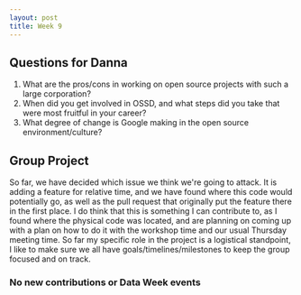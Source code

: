 ```yaml
---
layout: post
title: Week 9
---
```


## Questions for Danna
1. What are the pros/cons in working on open source projects with such a large corporation?
2. When did you get involved in OSSD, and what steps did you take that were most fruitful in your career?
3. What degree of change is Google making in the open source environment/culture?

## Group Project
So far, we have decided which issue we think we're going to attack. It is adding a feature for relative time, and we have found where this code would potentially go, as well as the pull request that originally put the feature there in the first place. I do think that this is something I can contribute to, as I found where the physical code was located, and are planning on coming up with a plan on how to do it with the workshop time and our usual Thursday meeting time. So far my specific role in the project is a logistical standpoint, I like to make sure we all have goals/timelines/milestones to keep the group focused and on track. 

### No new contributions or Data Week events

